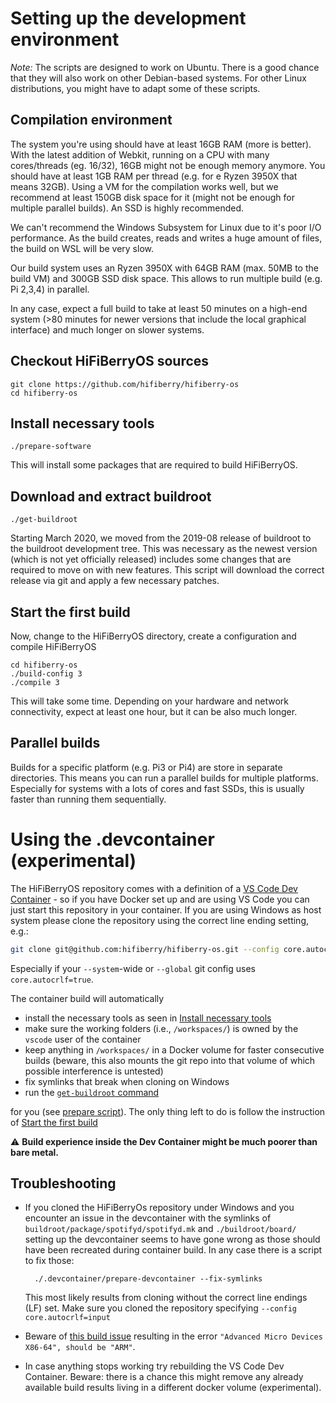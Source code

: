 # Setting up the development environment

*Note:* The scripts are designed to work on Ubuntu. There is a good chance that they will also work on other Debian-based
systems. For other Linux distributions, you might have to adapt some of these scripts.

## Compilation environment

The system you're using should have at least 16GB RAM (more is better). With the latest addition of Webkit, running on a CPU with many cores/threads (eg. 16/32), 16GB might not be enough memory anymore. You should have at least 1GB RAM per thread (e.g. for e Ryzen 3950X that means 32GB).
Using a VM for the compilation works well, but we recommend at least 150GB disk space for it (might not be enough for multiple parallel  builds). An SSD is highly recommended.

We can't recommend the Windows Subsystem for Linux due to it's poor I/O performance. As the build creates, reads and writes a huge amount of files, the build on WSL will be very slow.

Our build system uses an Ryzen 3950X with 64GB RAM (max. 50MB to the build VM) and 300GB SSD disk space. This allows to run multiple build (e.g. Pi 2,3,4) in parallel.

In any case, expect a full build to take at least 50 minutes on a high-end system (>80 minutes for newer versions that include the local graphical interface) and much longer on slower systems.

## Checkout HiFiBerryOS sources

```
git clone https://github.com/hifiberry/hifiberry-os
cd hifiberry-os
```

## Install necessary tools

```
./prepare-software
```

This will install some packages that are required to build HiFiBerryOS.

## Download and extract buildroot

```
./get-buildroot
```

Starting March 2020, we moved from the 2019-08 release of buildroot to the buildroot development tree.
This was necessary as the newest version (which is not yet officially released) includes some changes that
are required to move on with new features.
This script will download the correct release via git and apply a few necessary patches.

## Start the first build

Now, change to the HiFiBerryOS directory, create a configuration and compile HiFiBerryOS
```
cd hifiberry-os
./build-config 3
./compile 3
```

This will take some time. Depending on your hardware and network connectivity, expect at least one hour, but it can be also much longer.

## Parallel builds

Builds for a specific platform (e.g. Pi3 or Pi4) are store in separate directories. This means you can run a parallel builds for multiple platforms. Especially for systems with a lots of cores and fast SSDs, this is usually faster than running them sequentially.

# Using the .devcontainer (experimental)

The HiFiBerryOS repository comes with a definition of a [VS Code Dev Container](https://code.visualstudio.com/docs/devcontainers/containers) - so if you have Docker set up and are using VS Code you can just start this repository in your container.
If you are using Windows as host system please clone the repository using the correct line ending setting, e.g.:
```bash
git clone git@github.com:hifiberry/hifiberry-os.git --config core.autocrlf=input
```
Especially if your `--system`-wide or `--global` git config uses `core.autocrlf=true`.

The container build will automatically
* install the necessary tools as seen in [Install necessary tools](#install-necessary-tools)
* make sure the working folders (i.e., `/workspaces/`) is owned by the `vscode` user of the container
* keep anything in ``/workspaces/`` in a Docker volume for faster consecutive builds (beware, this also mounts the git repo into that volume of which possible interference is untested)
* fix symlinks that break when cloning on Windows
* run the [`get-buildroot` command](#download-and-extract-buildroot)

for you (see [prepare script](../.devcontainer/prepare-devcontainer)).
The only thing left to do is follow the instruction of [Start the first build](#start-the-first-build)

:warning: **Build experience inside the Dev Container might be much poorer than bare metal.**

## Troubleshooting
* If you cloned the HiFiBerryOs repository under Windows and you encounter an issue in the devcontainer with the symlinks of `buildroot/package/spotifyd/spotifyd.mk` and `./buildroot/board/` setting up the devcontainer seems to have gone wrong as those should have been recreated during container build. In any case there is a script to fix those:

        ./.devcontainer/prepare-devcontainer --fix-symlinks

    This most likely results from cloning without the correct line endings (LF) set. Make sure you cloned the repository specifying `--config core.autocrlf=input`
* Beware of [this build issue](https://github.com/hifiberry/hifiberry-os/issues/142) resulting in the error `"Advanced Micro Devices X86-64", should be "ARM"`.
* In case anything stops working try rebuilding the VS Code Dev Container. Beware: there is a chance this might remove any already available build results living in a different docker volume (experimental).
